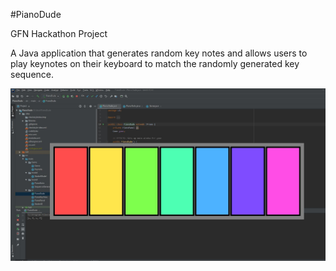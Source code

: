 #PianoDude

GFN Hackathon Project 

A Java application that generates random key notes and allows users to play keynotes on their keyboard to match the randomly generated key sequence.

![PianoDudeUI](./PianoDudeUI.JPG)